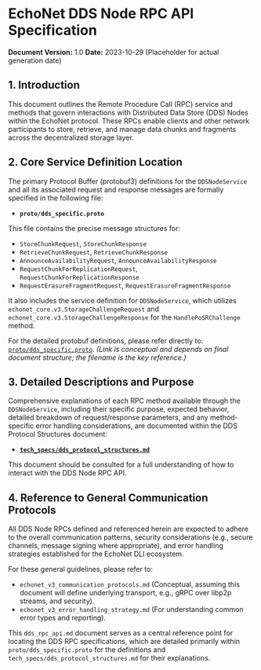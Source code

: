 # EchoNet DDS Node RPC API Specification

**Document Version:** 1.0
**Date:** 2023-10-29 (Placeholder for actual generation date)

## 1. Introduction

This document outlines the Remote Procedure Call (RPC) service and methods that govern interactions with Distributed Data Store (DDS) Nodes within the EchoNet protocol. These RPCs enable clients and other network participants to store, retrieve, and manage data chunks and fragments across the decentralized storage layer.

## 2. Core Service Definition Location

The primary Protocol Buffer (protobuf3) definitions for the `DDSNodeService` and all its associated request and response messages are formally specified in the following file:

*   **`proto/dds_specific.proto`**

This file contains the precise message structures for:
*   `StoreChunkRequest`, `StoreChunkResponse`
*   `RetrieveChunkRequest`, `RetrieveChunkResponse`
*   `AnnounceAvailabilityRequest`, `AnnounceAvailabilityResponse`
*   `RequestChunkForReplicationRequest`, `RequestChunkForReplicationResponse`
*   `RequestErasureFragmentRequest`, `RequestErasureFragmentResponse`

It also includes the service definition for `DDSNodeService`, which utilizes `echonet_core.v3.StorageChallengeRequest` and `echonet_core.v3.StorageChallengeResponse` for the `HandlePoSRChallenge` method.

For the detailed protobuf definitions, please refer directly to: [`proto/dds_specific.proto`](../proto/dds_specific.proto). *(Link is conceptual and depends on final document structure; the filename is the key reference.)*

## 3. Detailed Descriptions and Purpose

Comprehensive explanations of each RPC method available through the `DDSNodeService`, including their specific purpose, expected behavior, detailed breakdown of request/response parameters, and any method-specific error handling considerations, are documented within the DDS Protocol Structures document:

*   **[`tech_specs/dds_protocol_structures.md`](./dds_protocol_structures.md)**

This document should be consulted for a full understanding of how to interact with the DDS Node RPC API.

## 4. Reference to General Communication Protocols

All DDS Node RPCs defined and referenced herein are expected to adhere to the overall communication patterns, security considerations (e.g., secure channels, message signing where appropriate), and error handling strategies established for the EchoNet DLI ecosystem.

For these general guidelines, please refer to:
*   `echonet_v3_communication_protocols.md` (Conceptual, assuming this document will define underlying transport, e.g., gRPC over libp2p streams, and security).
*   `echonet_v3_error_handling_strategy.md` (For understanding common error types and reporting).

This `dds_rpc_api.md` document serves as a central reference point for locating the DDS RPC specifications, which are detailed primarily within `proto/dds_specific.proto` for the definitions and `tech_specs/dds_protocol_structures.md` for their explanations.
